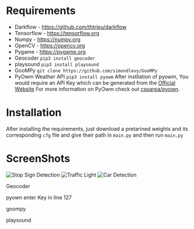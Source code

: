 # Requirements

* Darkflow - https://github.com/thtrieu/darkflow
* Tensorflow - https://tensorflow.org
* Numpy - https://numpy.org
* OpenCV - https://opencv.org
* Pygame - https://pygame.org
* Geocoder
`pip3 install geocoder`
* playsound
`pip3 install playsound`
* GooMPy
`git clone https://github.com/simondlevy/GooMPy`
* PyOwm Weather API
`pip3 install pyowm`
After instllation of pyowm, You would require an API Key which can be generated from the [Official Website](https://home.openweathermap.org/users/sign_up) For more information on PyOwm check out [csparpa/pyown](https://github.com/csparpa/pyowm).


# Installation

After installing the requirements, just download a pretarined weights and its corresponding `cfg` file and give their path in  `main.py` and then run `main.py`

# ScreenShots
![Stop Sign Detection](https://github.com/dark-archerx/Traffic-Signs-and-Object-Detection/blob/master/images/Screen%20Shot%202018-03-31%20at%205.08.08%20pm.png)
![Traffic Light](https://github.com/dark-archerx/Traffic-Signs-and-Object-Detection/blob/master/images/Screen%20Shot%202018-03-31%20at%205.55.32%20pm.png)
![Car Detection](https://github.com/dark-archerx/Traffic-Signs-and-Object-Detection/blob/master/images/Screen%20Shot%202018-03-31%20at%205.56.00%20pm.png)


Geocoder

pyown enter Key in line 127

goompy

playsound
